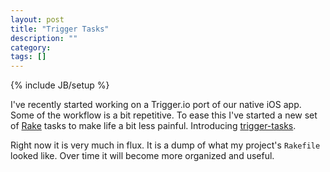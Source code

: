 ```yaml
---
layout: post
title: "Trigger Tasks"
description: ""
category:
tags: []
---
```

{% include JB/setup %}

I've recently started working on a Trigger.io port of our native iOS app. Some of the workflow is
a bit repetitive. To ease this I've started a new set of [Rake](http://rake.rubyforge.org/) tasks
to make life a bit less painful. Introducing [trigger-tasks](https://github.com/MarkBorcherding/trigger-tasks).

Right now it is very much in flux. It is a dump of what my project's `Rakefile` looked like. Over time
it will become more organized and useful.
